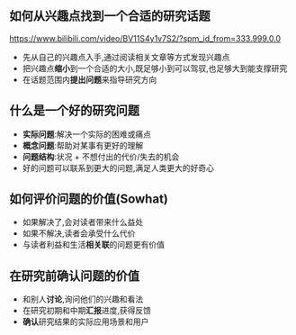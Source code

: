 ## 如何从兴趣点找到一个合适的研究话题
https://www.bilibili.com/video/BV11S4y1v7S2/?spm_id_from=333.999.0.0
- 先从自己的兴趣点入手,通过阅读相关文章等方式发现兴趣点
- 把兴趣点**缩小**到一个合适的大小,既足够小到可以驾驭,也足够大到能支撑研究  
- 在话题范围内**提出问题**来指导研究方向

## 什么是一个好的研究问题  

- **实际问题**:解决一个实际的困难或痛点  
- **概念问题**:帮助对某事有更好的理解
- **问题结构**:状况 + 不想付出的代价/失去的机会  
- 好的问题可以联系到更大的问题,满足人类更大的好奇心

## 如何评价问题的价值(Sowhat)   

- 如果解决了,会对读者带来什么益处  
- 如果不解决,读者会承受什么代价   
- 与读者利益和生活**相关联**的问题更有价值  

## 在研究前确认问题的价值  

- 和别人**讨论**,询问他们的兴趣和看法
- 在研究初期和中期**汇报**进度,获得反馈   
- **确认**研究结果的实际应用场景和用户
  

